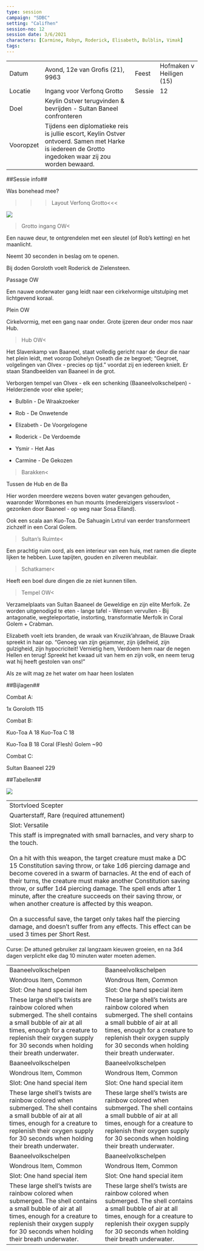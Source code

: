 ```yaml
---
type: session
campaign: "SDBC"
setting: "Califhen"
session-no: 12
session date: 3/6/2021
characters: [Carmine, Robyn, Roderick, Elisabeth, Bulblin, Vimak]
tags:
--- 
```

|   |   |   |   |
|---|---|---|---|
|Datum|Avond, 12e van Grofis (21), 9963|Feest|Hofmaken v Heiligen (15)|
|Locatie|Ingang voor Verfonq Grotto|Sessie|12|
|Doel|Keylin Ostver terugvinden & bevrijden - Sultan Baneel confronteren|   |   |
|Vooropzet|Tijdens een diplomatieke reis is jullie escort, Keylin Ostver ontvoerd. Samen met Harke is iedereen de Grotto ingedoken waar zij zou worden bewaard.|   |   |

  

##Sessie info##

Was bonehead mee?

  

>>>Layout Verfonq Grotto<<<

![](https://lh3.googleusercontent.com/DUSGJN_XmciFU9fUtPW_aFa9K5Or2JLm_IS_YZPcCiZttGadHHRYJ3TV4bp7Nvfdfv1yIC6aZaQRZ33MzMBvcWesbyASZV5d8MFXmv3TDnkXuneCBa6SE9uIVBS4MpV9NiLu7pb3ZH4viigU6W3I)

>Grotto ingang OW<

Een nauwe deur, te ontgrendelen met een sleutel (of Rob’s ketting) en het maanlicht.

Neemt 30 seconden in beslag om te openen.

Bij doden Goroloth voelt Roderick de Zielensteen.

  

Passage OW

Een nauwe onderwater gang leidt naar een cirkelvormige uitstulping met lichtgevend koraal. 

  

Plein OW

Cirkelvormig, met een gang naar onder. Grote ijzeren deur onder mos naar Hub.

  

>Hub OW<

Het Slavenkamp van Baaneel, staat volledig gericht naar de deur die naar het plein leidt, met voorop Dohelyn Oseath die ze begroet; “Gegroet, volgelingen van Olvex - precies op tijd.” voordat zij en iedereen knielt. Er staan Standbeelden van Baaneel in de grot.

  

Verborgen tempel van Olvex - elk een schenking (Baaneelvolkschelpen) - Helderziende voor elke speler;  

- Bulblin - De Wraakzoeker
    
- Rob - De Onwetende
    
- Elizabeth - De Voorgelogene
    
- Roderick - De Verdoemde
    
- Ysmir - Het Aas
    
- Carmine - De Gekozen  
    

  

>Barakken<

Tussen de Hub en de Ba

  

Hier worden meerdere wezens boven water gevangen gehouden, waaronder Wormbones en hun mounts (medereizigers vissersvloot - gezonken door Baaneel - op weg naar Sosa Eiland). 

Ook een scala aan Kuo-Toa. De Sahuagin Lxtrul van eerder transformeert zichzelf in een Coral Golem.

  

>Sultan’s Ruimte<

Een prachtig ruim oord, als een interieur van een huis, met ramen die diepte lijken te hebben. Luxe tapijten, gouden en zilveren meubilair.

  

>Schatkamer<

Heeft een boel dure dingen die ze niet kunnen tillen.

  

>Tempel OW<

Verzamelplaats van Sultan Baaneel de Geweldige en zijn elite Merfolk. Ze worden uitgenodigd te eten - lange tafel - Wensen vervullen - Bij antagonatie, wegteleportatie, instorting, transformatie Merfolk in Coral Golem + Crabman.

  

Elizabeth voelt iets branden, de wraak van Kruziik’ahraan, de Blauwe Draak spreekt in haar op. “Genoeg van zijn gejammer, zijn ijdelheid, zijn gulzigheid, zijn hypocriciteit! Vernietig hem, Verdoem hem naar de negen Hellen en terug! Spreekt het kwaad uit van hem en zijn volk, en neem terug wat hij heeft gestolen van ons!”

Als ze wilt mag ze het water om haar heen loslaten 

  

##Bijlagen##

Combat A:

1x Goroloth 115

  

Combat B:

Kuo-Toa A 18 Kuo-Toa C 18

Kuo-Toa B 18 Coral (Flesh) Golem ~90

  

Combat C: 

Sultan Baaneel 229

  

##Tabellen##

![](https://lh3.googleusercontent.com/ItsBq54QMpo3IPxREtm9mm0MeOKPQm6JGGlDKSnL-c2TF-FfyEW_NFhPt9fXjy3evF57RpYM-DJoNAKw-6yvgShelirbH3qv5hCOzO6s-GAehWY4bpo_apwV18x0gCrp0v8llcP81BxjNoHAvLQX)

|   |
|---|
|Stortvloed Scepter|
|Quarterstaff, Rare (required attunement)|
|Slot: Versatile|
|This staff is impregnated with small barnacles, and very sharp to the touch. <br><br>On a hit with this weapon, the target creature must make a DC 15 Constitution saving throw, or take 1d6 piercing damage and become covered in a swarm of barnacles. At the end of each of their turns, the creature must make another Constitution saving throw, or suffer 1d4 piercing damage. The spell ends after 1 minute, after the creature succeeds on their saving throw, or when another creature is affected by this weapon. <br><br>On a successful save, the target only takes half the piercing damage, and doesn’t suffer from any effects. This effect can be used 3 times per Short Rest.|

Curse: De attuned gebruiker zal langzaam kieuwen groeien, en na 3d4 dagen verplicht elke dag 10 minuten water moeten ademen.

|   |   |
|---|---|
|Baaneelvolkschelpen|Baaneelvolkschelpen|
|Wondrous Item, Common|Wondrous Item, Common|
|Slot: One hand special item|Slot: One hand special item|
|These large shell’s twists are rainbow colored when submerged. The shell contains a small bubble of air at all times, enough for a creature to replenish their oxygen supply for 30 seconds when holding their breath underwater.|These large shell’s twists are rainbow colored when submerged. The shell contains a small bubble of air at all times, enough for a creature to replenish their oxygen supply for 30 seconds when holding their breath underwater.|
|Baaneelvolkschelpen|Baaneelvolkschelpen|
|Wondrous Item, Common|Wondrous Item, Common|
|Slot: One hand special item|Slot: One hand special item|
|These large shell’s twists are rainbow colored when submerged. The shell contains a small bubble of air at all times, enough for a creature to replenish their oxygen supply for 30 seconds when holding their breath underwater.|These large shell’s twists are rainbow colored when submerged. The shell contains a small bubble of air at all times, enough for a creature to replenish their oxygen supply for 30 seconds when holding their breath underwater.|
|Baaneelvolkschelpen|Baaneelvolkschelpen|
|Wondrous Item, Common|Wondrous Item, Common|
|Slot: One hand special item|Slot: One hand special item|
|These large shell’s twists are rainbow colored when submerged. The shell contains a small bubble of air at all times, enough for a creature to replenish their oxygen supply for 30 seconds when holding their breath underwater.|These large shell’s twists are rainbow colored when submerged. The shell contains a small bubble of air at all times, enough for a creature to replenish their oxygen supply for 30 seconds when holding their breath underwater.|